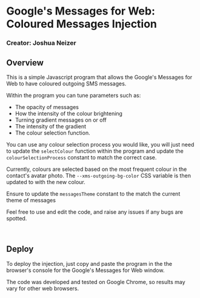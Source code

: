# Google's Messages for Web: Coloured Messages Injection
### **Creator:** Joshua Neizer

## Overview
This is a simple Javascript program that allows the Google's Messages for Web
to have coloured outgoing SMS messages.

Within the program you can tune parameters such as:
- The opacity of messages
- How the intensity of the colour brightening
- Turning gradient messages on or off
- The intensity of the gradient
- The colour selection function.

You can use any colour selection process you would like, you will just need to update
the `selectColour` function within the program and update the `colourSelectionProcess`
constant to match the correct case.

Currently, colours are selected based on the most frequent colour in the contact's
avatar photo. The `--xms-outgoing-bg-color` CSS variable is then updated to with the new colour.

Ensure to update the `messagesTheme` constant to the match the current theme of messages

Feel free to use and edit the code, and raise any issues if any bugs are spotted.

<br/>

## Deploy
To deploy the injection, just copy and paste the program in the the browser's console
for the Google's Messages for Web window.

The code was developed and tested on Google Chrome, so results may vary for other
web browsers.